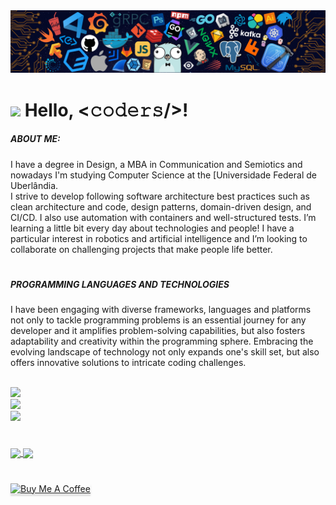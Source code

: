 <!--header-->
<img src="https://github.com/diegodemiranda/diegodemiranda/blob/60d4dba1af4895c207f476561f96e938f386e06f/header_code.png"/>

# <img src="https://media.giphy.com/media/hvRJCLFzcasrR4ia7z/giphy.gif" width="30px"> Hello, <𝚌𝚘𝚍𝚎𝚛𝚜/>!

<!--profile_views-->

<!--bio-->


##### ABOUT ME:
<p>I have a degree in Design, a MBA in Communication and Semiotics and nowadays I'm studying Computer Science at the [Universidade Federal de Uberlândia.
  <br>
I strive to develop following software architecture best practices such as clean architecture and code, design patterns, domain-driven design, and CI/CD. I also use automation with containers and well-structured tests. I’m learning a little bit every day about technologies and people! I have a particular interest in robotics and artificial intelligence and I’m looking to collaborate on challenging projects that make people life better.</p>


#

<!--stkills_and_techniques-->

##### PROGRAMMING LANGUAGES AND TECHNOLOGIES
<p>I have been engaging with diverse frameworks, languages and platforms not only to tackle programming problems is an essential journey for any developer and it amplifies problem-solving capabilities, but also fosters adaptability and creativity within the programming sphere. Embracing the evolving landscape of technology not only expands one's skill set, but also offers innovative solutions to intricate coding challenges.</p>
<br>

<a href="https://skillicons.dev">
<img src="https://skillicons.dev/icons?i=python,cpp,java&theme=light")/>
</a>
</br>

<a href="https://skillicons.dev">
<img src="https://skillicons.dev/icons?i=tensorflow,ros,fastapi,mysql,postgres,mongodb,redis&theme=light")/>
</br>
<img src="https://skillicons.dev/icons?i=docker,kubernetes,gcp&theme=light")/>
</a>


# 


<!--stats-->

<a href="https://github.com/diegodemiranda/github-readme-stats">
<img align="center" height=150 src="https://github-readme-stats.vercel.app/api/top-langs/?username=diegodemiranda&langs_count=5&theme=transparent&layout=compact"/>
</a>
<a href= "https://github.com/diegodemiranda/github-readme-stats">
<img align="center" height=150 src="https://github-readme-stats.vercel.app/api?username=diegodemiranda&show_icons=true&theme=transparent&hide=contribs"/>
</a>

#

<!--buy_me_a_coffe_button-->
<a href="https://www.buymeacoffee.com/diegodemiranda" target="_blank"><img src="https://www.buymeacoffee.com/assets/img/custom_images/orange_img.png" alt="Buy Me A Coffee" style="height: 41px !important;width: 174px !important;box-shadow: 0px 3px 2px 0px rgba(190, 190, 190, 0.5) !important;-webkit-box-shadow: 0px 3px 2px 0px rgba(190, 190, 190, 0.5) !important;" ></a>

<!--![snake gif](https://github.com/diegodemiranda/diegodemiranda/blob/output/github-contribution-grid-snake.svg)-->

